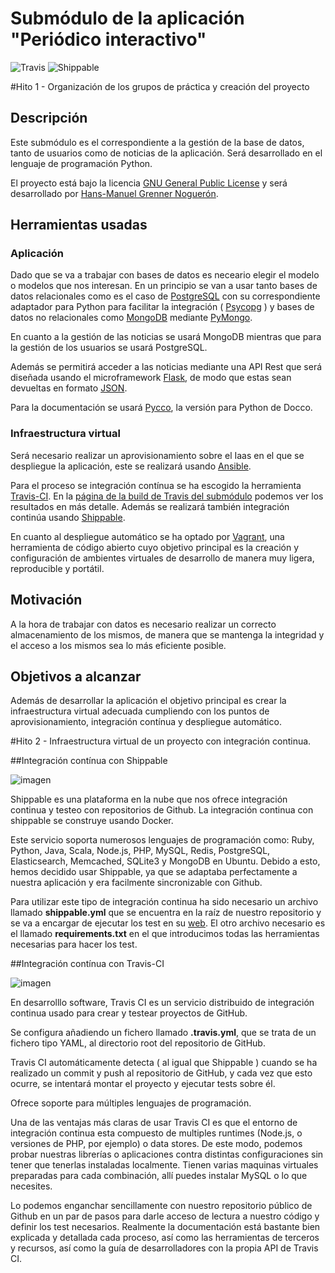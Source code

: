 # Submódulo de la aplicación "Periódico interactivo"

![Travis](https://travis-ci.org/enpi/ProjectCC.svg?branch=master)
![Shippable](https://img.shields.io/shippable/563fafac1895ca447422f73f.svg)

#Hito 1 - Organización de los grupos de práctica y creación del proyecto

## Descripción

Este submódulo es el correspondiente a la gestión de la base de datos, tanto de usuarios como de noticias de la aplicación. Será desarrollado en el lenguaje de programación Python.

El proyecto está bajo la licencia [GNU General Public License](https://github.com/enpi/ProjectCC/blob/master/LICENSE) y será desarrollado por [Hans-Manuel Grenner Noguerón](https://github.com/enpi).

## Herramientas usadas

### Aplicación

Dado que se va a trabajar con bases de datos es neceario elegir el modelo o modelos que nos interesan. En un principio se van a usar tanto bases de datos relacionales como es el caso de [PostgreSQL](http://www.postgresql.org/) con su correspondiente adaptador para Python para facilitar la integración ( [Psycopg](http://initd.org/psycopg/) ) y bases de datos no relacionales como [MongoDB](https://www.mongodb.org/) mediante [PyMongo](https://api.mongodb.org/python/current/).

En cuanto a la gestión de las noticias se usará MongoDB mientras que para la gestión de los usuarios se usará PostgreSQL.

Además se permitirá acceder a las noticias mediante una API Rest que será diseñada usando el microframework [Flask](http://flask.pocoo.org/), de modo que estas sean devueltas en formato [JSON](http://www.json.org/).

Para la documentación se usará [Pycco](http://fitzgen.github.io/pycco/), la versión para Python de Docco.

### Infraestructura virtual

Será necesario realizar un aprovisionamiento sobre el Iaas en el que se despliegue la aplicación, este se realizará usando [Ansible](http://www.ansible.com/).

Para el proceso se integración contínua se ha escogido la herramienta [Travis-CI](https://travis-ci.org/). En la [página de la build de Travis del submódulo](https://travis-ci.org/enpi/ProjectCC) podemos ver los resultados en más detalle. Además se realizará también integración continúa usando [Shippable](https://app.shippable.com/).

En cuanto al despliegue automático se ha optado por [Vagrant](https://www.vagrantup.com/), una herramienta de código abierto cuyo objetivo principal es la creación y configuración de ambientes virtuales de desarrollo de manera muy ligera, reproducible y portátil.

## Motivación

A la hora de trabajar con datos es necesario realizar un correcto almacenamiento de los mismos, de manera que se mantenga la integridad y el acceso a los mismos sea lo más eficiente posible.

## Objetivos a alcanzar

Además de desarrollar la aplicación el objetivo principal es crear la infraestructura virtual adecuada cumpliendo con los puntos de aprovisionamiento, integración contínua y despliegue automático. 

#Hito 2 - Infraestructura virtual de un proyecto con integración continua.

##Integración contínua con Shippable

![imagen](http://docsv2.readthedocs.org/en/latest/_static/ash/images/main-logo-inverted-hidpi.png)

Shippable es una plataforma en la nube que nos ofrece integración continua y testeo con repositorios de Github. La integración continua con shippable se construye usando Docker.

Este servicio soporta numerosos lenguajes de programación como: Ruby, Python, Java, Scala, Node.js, PHP, MySQL, Redis, PostgreSQL, Elasticsearch, Memcached, SQLite3 y MongoDB en Ubuntu. Debido a esto, hemos decidido usar Shippable, ya que se adaptaba perfectamente a nuestra aplicación y era facilmente sincronizable con Github.

Para utilizar este tipo de integración continua ha sido necesario un archivo llamado **shippable.yml** que se encuentra en la raíz de nuestro repositorio y se va a encargar de ejecutar los test en su [web](https://www.shippable.com/). El otro archivo necesario es el llamado **requirements.txt** en el que introducimos todas las herramientas necesarias para hacer los test.

##Integración contínua con Travis-CI

![imagen](https://travis-ci.com/img/travis-mascot-200px.png)

En desarrolllo software, Travis CI es un servicio distribuido de integración continua usado para crear y testear proyectos de GitHub.

Se configura añadiendo un fichero llamado **.travis.yml**, que se trata de un fichero tipo YAML, al directorio root del repositorio de GitHub.

Travis CI automáticamente detecta ( al igual que Shippable ) cuando se ha realizado un commit y push al repositorio de GitHub, y cada vez que esto ocurre, se intentará montar el proyecto y ejecutar tests sobre él.

Ofrece soporte para múltiples lenguajes de programación.

Una de las ventajas más claras de usar Travis CI es que el entorno de integración continua esta compuesto de multiples runtimes (Node.js, o versiones de PHP, por ejemplo) o data stores. De este modo, podemos probar nuestras librerías o aplicaciones contra distintas configuraciones sin tener que tenerlas instaladas localmente. Tienen varias maquinas virtuales preparadas para cada combinación, allí puedes instalar MySQL o lo que necesites.

Lo podemos enganchar sencillamente con nuestro repositorio público de Github en un par de pasos para darle acceso de lectura a nuestro código y definir los test necesarios. Realmente la documentación está bastante bien explicada y detallada cada proceso, así como las herramientas de terceros y recursos, así como la guía de desarrolladores con la propia API de Travis CI.

